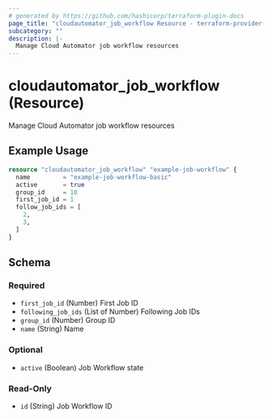 ```yaml
---
# generated by https://github.com/hashicorp/terraform-plugin-docs
page_title: "cloudautomator_job_workflow Resource - terraform-provider-cloudautomator"
subcategory: ""
description: |-
  Manage Cloud Automator job workflow resources
---
```


# cloudautomator_job_workflow (Resource)

Manage Cloud Automator job workflow resources

## Example Usage

```terraform
resource "cloudautomator_job_workflow" "example-job-workflow" {
  name         = "example-job-workflow-basic"
  active       = true
  group_id     = 10
  first_job_id = 1
  follow_job_ids = [
    2,
    3,
  ]
}
```

<!-- schema generated by tfplugindocs -->
## Schema

### Required

- `first_job_id` (Number) First Job ID
- `following_job_ids` (List of Number) Following Job IDs
- `group_id` (Number) Group ID
- `name` (String) Name

### Optional

- `active` (Boolean) Job Workflow state

### Read-Only

- `id` (String) Job Workflow ID
